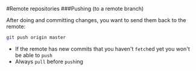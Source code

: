 #Remote repositories
###Pushing (to a remote branch)

After doing and committing changes, you want to send them back to the remote:

```bash
git push origin master
```

* If the remote has new commits that you haven't `fetch`ed yet you won't be able to `push`
* Always `pull` before `push`ing

